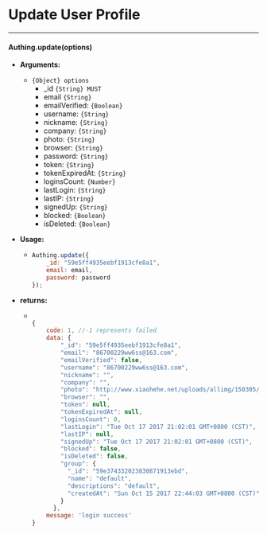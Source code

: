 # Update User Profile

----------

#### Authing.update(options)

- **Arguments:**

  - ```{Object} options```
    - _id ```{String} MUST```
    - email ```{String}```
    - emailVerified: ```{Boolean}```
	- username: ```{String}```
	- nickname: ```{String}```
	- company: ```{String}```
	- photo: ```{String}```
	- browser: ```{String}```
	- password: ```{String}```
	- token: ```{String}```
	- tokenExpiredAt: ```{String}```
	- loginsCount: ```{Number}```
	- lastLogin: ```{String}```
	- lastIP: ```{String}```
	- signedUp: ```{String}```
	- blocked: ```{Boolean}```
	- isDeleted: ```{Boolean}```

- **Usage:**

  - ``` javascript
	Authing.update({
		_id: "59e5ff4935eebf1913cfe8a1",
		email: email,
		password: password
	});
  	```

- **returns:**

  - ``` javascript

  	{
  		code: 1, //-1 represents failed
  		data: {
	        "_id": "59e5ff4935eebf1913cfe8a1",
	        "email": "86700229ww6ss@163.com",
	        "emailVerified": false,
	        "username": "86700229ww6ss@163.com",
	        "nickname": "",
	        "company": "",
	        "photo": "http://www.xiaohehe.net/uploads/allimg/150305/304-1503051H136.png",
	        "browser": "",
	        "token": null,
	        "tokenExpiredAt": null,
	        "loginsCount": 0,
	        "lastLogin": "Tue Oct 17 2017 21:02:01 GMT+0800 (CST)",
	        "lastIP": null,
	        "signedUp": "Tue Oct 17 2017 21:02:01 GMT+0800 (CST)",
	        "blocked": false,
	        "isDeleted": false,
	        "group": {
	          "_id": "59e374332023830871913ebd",
	          "name": "default",
	          "descriptions": "default",
	          "createdAt": "Sun Oct 15 2017 22:44:03 GMT+0800 (CST)"
	        }
	      },
  		message: 'login success'
  	}

    ```
